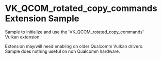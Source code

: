 # VK_QCOM_rotated_copy_commands Extension Sample

Sample to initialize and use the 'VK_QCOM_rotated_copy_commands' Vulkan extension.

Extension may/will need enabling on older Qualcomm Vulkan drivers.  Sample does nothing useful on non Qualcomm hardware.

